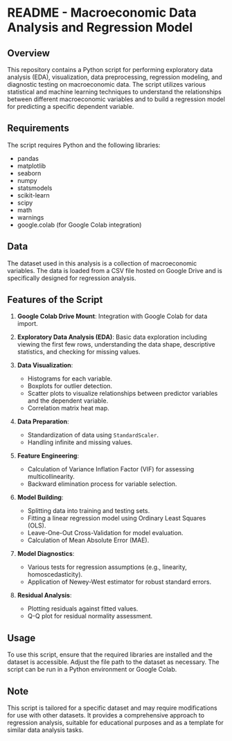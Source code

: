 # README - Macroeconomic Data Analysis and Regression Model

## Overview

This repository contains a Python script for performing exploratory data analysis (EDA), visualization, data preprocessing, regression modeling, and diagnostic testing on macroeconomic data. The script utilizes various statistical and machine learning techniques to understand the relationships between different macroeconomic variables and to build a regression model for predicting a specific dependent variable.

## Requirements

The script requires Python and the following libraries:

- pandas
- matplotlib
- seaborn
- numpy
- statsmodels
- scikit-learn
- scipy
- math
- warnings
- google.colab (for Google Colab integration)

## Data

The dataset used in this analysis is a collection of macroeconomic variables. The data is loaded from a CSV file hosted on Google Drive and is specifically designed for regression analysis.

## Features of the Script

1. **Google Colab Drive Mount**: Integration with Google Colab for data import.

2. **Exploratory Data Analysis (EDA)**: Basic data exploration including viewing the first few rows, understanding the data shape, descriptive statistics, and checking for missing values.

3. **Data Visualization**:
   - Histograms for each variable.
   - Boxplots for outlier detection.
   - Scatter plots to visualize relationships between predictor variables and the dependent variable.
   - Correlation matrix heat map.

4. **Data Preparation**:
   - Standardization of data using `StandardScaler`.
   - Handling infinite and missing values.

5. **Feature Engineering**:
   - Calculation of Variance Inflation Factor (VIF) for assessing multicollinearity.
   - Backward elimination process for variable selection.

6. **Model Building**:
   - Splitting data into training and testing sets.
   - Fitting a linear regression model using Ordinary Least Squares (OLS).
   - Leave-One-Out Cross-Validation for model evaluation.
   - Calculation of Mean Absolute Error (MAE).

7. **Model Diagnostics**:
   - Various tests for regression assumptions (e.g., linearity, homoscedasticity).
   - Application of Newey-West estimator for robust standard errors.

8. **Residual Analysis**:
   - Plotting residuals against fitted values.
   - Q-Q plot for residual normality assessment.

## Usage

To use this script, ensure that the required libraries are installed and the dataset is accessible. Adjust the file path to the dataset as necessary. The script can be run in a Python environment or Google Colab.

## Note

This script is tailored for a specific dataset and may require modifications for use with other datasets. It provides a comprehensive approach to regression analysis, suitable for educational purposes and as a template for similar data analysis tasks.
